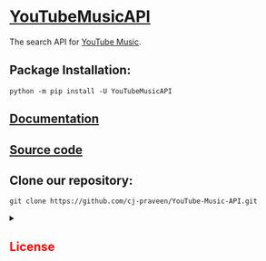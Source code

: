 # [YouTubeMusicAPI](https://pypi.org/project/YouTubeMusicAPI/)
The search API for [YouTube Music](https://music.youtube.com/).

## Package Installation:
```
python -m pip install -U YouTubeMusicAPI
```

## [Documentation](https://youtube-music-api.readthedocs.io/en/latest/)

## [Source code](https://github.com/cj-praveen/YouTube-Music-API/blob/master/src/YouTubeMusicAPI/__init__.py)

## Clone our repository:
```
git clone https://github.com/cj-praveen/YouTube-Music-API.git
```

<details>
  <summary><h2 style="color: red;">License</h2></summary>

```
MIT License

Copyright (c) 2022 Sijey

Permission is hereby granted, free of charge, to any person obtaining a copy
of this software and associated documentation files (the "Software"), to deal
in the Software without restriction, including without limitation the rights
to use, copy, modify, merge, publish, distribute, sublicense, and/or sell
copies of the Software, and to permit persons to whom the Software is
furnished to do so, subject to the following conditions:

The above copyright notice and this permission notice shall be included in all
copies or substantial portions of the Software.

THE SOFTWARE IS PROVIDED "AS IS", WITHOUT WARRANTY OF ANY KIND, EXPRESS OR
IMPLIED, INCLUDING BUT NOT LIMITED TO THE WARRANTIES OF MERCHANTABILITY,
FITNESS FOR A PARTICULAR PURPOSE AND NONINFRINGEMENT. IN NO EVENT SHALL THE
AUTHORS OR COPYRIGHT HOLDERS BE LIABLE FOR ANY CLAIM, DAMAGES OR OTHER
LIABILITY, WHETHER IN AN ACTION OF CONTRACT, TORT OR OTHERWISE, ARISING FROM,
OUT OF OR IN CONNECTION WITH THE SOFTWARE OR THE USE OR OTHER DEALINGS IN THE
SOFTWARE.
```
</details>
